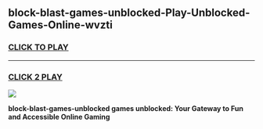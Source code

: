 
## block-blast-games-unblocked-Play-Unblocked-Games-Online-wvzti
<h3>
<a href="https://premium76.site?title=block-blast-games-unblocked&ref=25A">CLICK TO PLAY</a></h3>
<hr>

<h3>
<a href="https://premium76.site?title=block-blast-games-unblocked&ref=25A">CLICK 2 PLAY</a>
  
</h3>

<a href="https://premium76.site?title=block-blast-games-unblocked&ref=25A"><img src="https://clearcache.store/games.png"></a>


**block-blast-games-unblocked games unblocked: Your Gateway to Fun and Accessible Online Gaming**
